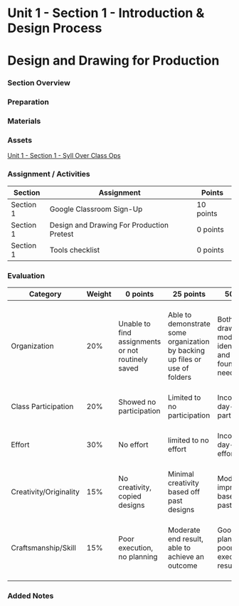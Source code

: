 # Unit 1 - Section 1 - Introduction & Design Process

# Design and Drawing for Production

### Section Overview

### Preparation

### Materials

### Assets

[Unit 1 - Section 1 - Syll Over Class Ops](../blob/development/High%20School/Design%20and%20Drawing%20for%20Production/Unit%201%20-%20Introduction%20%26%20Design%20Process/Section%201%20-%20Syllabus%20Overview%20and%20Classroom%20Operation/Assets/Unit%201%20-%20Section%201%20-%20Syllabus%20Overview%20Classroom%20Ops.pptx)

### Assignment / Activities

| Section  | Assignment | Points |
| ------------- | ------------- | ------------- |
| Section 1 | Google Classroom Sign-Up | 10 points |
| Section 1 | Design and Drawing For Production Pretest | 0 points |
| Section 1 | Tools checklist | 0 points |


### Evaluation

| Category | Weight | 0 points  | 25 points | 50 points | 75 points | 100 points |
| ------------- | ------------- | ------------- | ------------- | ------------- | ------------- | ------------- |
| Organization | 20% | Unable to find assignments or not routinely saved | Able to demonstrate some organization by backing up files or use of folders | Both drawings and models are identifiable and can be found if needed | All drawings are in a folder and models organized by folders in Google Drive | All drawings are in a folder labeled correctly and models organized by folders in Google Drive labeled correctly |
| Class Participation | 20% | Showed no participation | Limited to no participation | Inconsistent day-to-day participation | Participated only when needed  | Engaged daily and actively participated |
| Effort | 30% | No effort | limited to no effort | Inconsistent day-to-day effort | Showed effort only when needed or routinely directed | Continuous day-to-day effort with or without direction |
| Creativity/Originality | 15% | No creativity, copied designs | Minimal creativity based off past designs | Moderate improvements based off past designs | Complete overhaul of past or found designs | Completely new idea/design |
| Craftsmanship/Skill | 15% | Poor execution, no planning | Moderate end result, able to achieve an outcome | Good planning but poorly executed end result | Good planning and good end result although not what had been designed or communicated | Great planning & execution able to achieve what had been designed or communicated |

### Added Notes
